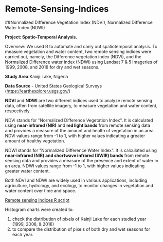 # Remote-Sensing-Indices
##Normalized Difference Vegetation Index (NDVI), Normalized Difference Water Index (NDWI)

**Project: Spatio-Temporal Analysis.**

Overview: We used R  to automate and carry out spatiotemporal analysis. 
To measure vegetation and water content, two remote sensing indices were carried out, namely, the Difference vegetation index (NDVI), and the Normalized Difference water index (NDWI) using Landsat 7 & 5 Imageries of 1999, 2008, and 2018 for dry and wet seasons. 

**Study Area**:Kainji Lake, Nigeria

**Data Source** - United States Geological Surveys (https://earthexplorer.usgs.gov/)

**NDVI** and **NDWI** are two different indices used to analyze remote sensing data, often from satellite imagery, to measure vegetation and water content, respectively.

NDVI stands for "Normalized Difference Vegetation Index". It is calculated using **near-infrared (NIR)** and **red light bands** from remote sensing data and provides a measure of the amount and health of vegetation in an area. NDVI values range from -1 to 1, with higher values indicating a greater amount of healthy vegetation.

NDWI stands for "Normalized Difference Water Index". It is calculated using **near-infrared (NIR) and shortwave infrared (SWIR) bands** from remote sensing data and provides a measure of the presence and extent of water in an area. NDWI values range from -1 to 1, with higher values indicating greater water content.

Both NDVI and NDWI are widely used in various applications, including agriculture, hydrology, and ecology, to monitor changes in vegetation and water content over time and space. 

[Remote sensing Indices R script](https://github.com/rajikudusadewale/Remote-Sensing-Indices/blob/main/NDVI_NDWI)

Histogram charts were created to:
1. check the distribution of pixels of Kainji Lake for each studied year (1999, 2008, & 2018)
2. to compare the distribution of pixels of both dry and wet seasons for each year.

